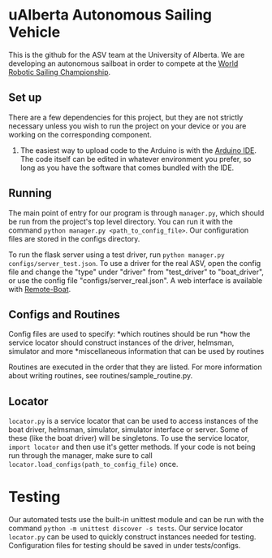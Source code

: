 # uAlberta Autonomous Sailing Vehicle
This is the github for the ASV team at the University of Alberta. We are developing an autonomous sailboat in order to compete at the [World Robotic Sailing Championship](https://github.com/WRSC).

## Set up
There are a few dependencies for this project, but they are not strictly necessary unless you wish to run the project on your device or you are working on the corresponding component.

1. The easiest way to upload code to the Arduino is with the [Arduino IDE](https://www.arduino.cc/en/Guide/HomePage). The code itself can be edited in whatever environment you prefer, so long as you have the software that comes bundled with the IDE.


## Running
The main point of entry for our program is through `manager.py`, which should be run from the project's top level directory. You can run it with the command `python manager.py <path_to_config_file>`. Our configuration files are stored in the configs directory. 

To run the flask server using a test driver, run `python manager.py configs/server_test.json`. To use a driver for the real ASV, open the config file and change the "type" under "driver" from "test_driver" to "boat_driver", or use the config file "configs/server_real.json". A web interface is available with [Remote-Boat](https://github.com/Yash-Bhandari/Remote-Boat). 

## Configs and Routines
Config files are used to specify:
*which routines should be run
*how the service locator should construct instances of the driver, helmsman, simulator and more
*miscellaneous information that can be used by routines

Routines are executed in the order that they are listed. For more information about writing routines, see routines/sample_routine.py.

## Locator
`locator.py` is a service locator that can be used to access instances of the boat driver, helmsman, simulator, simulator interface or server. Some of these (like the boat driver) will be singletons. To use the service locator, `import locator` and then use it's getter methods. If your code is not being run through the manager, make sure to call `locator.load_configs(path_to_config_file)` once.

# Testing
Our automated tests use the built-in unittest module and can be run with the command `python -m unittest discover -s tests`. Our service locator `locator.py` can be used to quickly construct instances needed for testing. Configuration files for testing should be saved in under tests/configs.
